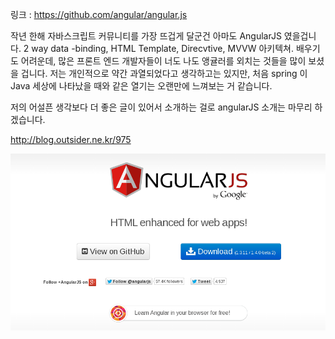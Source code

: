 링크 : https://github.com/angular/angular.js

작년 한해 자바스크립트 커뮤니티를 가장 뜨겁게 달군건 아마도 AngularJS 였을겁니다. 2 way data -binding, HTML Template, Direcvtive, MVVW 아키텍쳐. 배우기도 어려운데, 많은 프론트 엔드 개발자들이 너도 나도 앵귤러를 외치는 것들을 많이 보셨을 겁니다.  저는 개인적으로 약간 과열되었다고 생각하고는 있지만, 처음 spring 이 Java 세상에 나타났을 때와 같은 열기는 오랜만에 느껴보는 거 같습니다.

저의 어설픈 생각보다 더 좋은 글이 있어서 소개하는 걸로 angularJS 소개는 마무리 하겠습니다.

http://blog.outsider.ne.kr/975

![이미지1](img/001$23.png)
